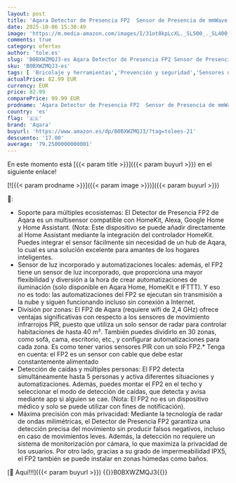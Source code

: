 ```yaml
---
layout: post
title: 'Aqara Detector de Presencia FP2  Sensor de Presencia de mmWave Radar con Cable  Posicionamiento de Zona  Detección de Múltiples Personas y caídas  Soporta HomeKit  Alexa  Google Home y Home Assistant'
date: 2025-10-06 15:30:49
image: 'https://m.media-amazon.com/images/I/31ot8kpLcXL._SL500_._SL400_.jpg'
comments: true
category: ofertas
author: 'tole.es'
slug: 'B0BXWZMQJ3-es Aqara Detector de Presencia FP2 Sensor de Presencia de...'
sku: 'B0BXWZMQJ3-es'
tags: [ 'Bricolaje y herramientas','Prevención y seguridad','Sensores de movimiento','Sistemas de seguridad para el hogar','alexa','aqara','google','home','🇪🇸', ]
actualPrice: 82.99 EUR
currency: EUR
price: 82.99
comparePrice: 99.99 EUR
prodname: 'Aqara Detector de Presencia FP2  Sensor de Presencia de mmWave Radar con Cable  Posicionamiento de Zona  Detección de Múltiples Personas y caídas  Soporta HomeKit  Alexa  Google Home y Home Assistant'
country: 'es'
flag: '🇪🇸'
brand: 'Aqara'
buyurl: 'https://www.amazon.es/dp/B0BXWZMQJ3/?tag=tolees-21'
descuento: '17.00'
average: '79.2500000000001'
---
```


En este momento está [{{< param title >}}]({{< param buyurl >}}) en el siguiente enlace!

[![{{< param prodname >}}]({{< param image >}})]({{< param buyurl >}})

🔎:

- Soporte para múltiples ecosistemas: El Detector de Presencia FP2 de Aqara es un multisensor compatible con HomeKit, Alexa, Google Home y Home Assistant. (Nota: Este dispositivo se puede añadir directamente al Home Assistant mediante la integración del controlador HomeKit. Puedes integrar el sensor fácilmente sin necesidad de un hub de Aqara, lo cual es una solución excelente para amantes de los hogares inteligentes.
- Sensor de luz incorporado y automatizaciones locales: además, el FP2 tiene un sensor de luz incorporado, que proporciona una mayor flexibilidad y diversión a la hora de crear automatizaciones de iluminación (solo disponible en Aqara Home, HomeKit e IFTTT). Y eso no es todo: las automatizaciones del FP2 se ejecutan sin transmisión a la nube y siguen funcionando incluso sin conexión a Internet.
- División por zonas: El FP2 de Aqara (requiere wifi de 2,4 GHz) ofrece ventajas significativas con respecto a los sensores de movimiento infrarrojos PIR, puesto que utiliza un solo sensor de radar para controlar habitaciones de hasta 40 m². También puedes dividirlo en 30 zonas, como sofá, cama, escritorio, etc., y configurar automatizaciones para cada zona. Es como tener varios sensores PIR con un solo FP2.* Tenga en cuenta: el FP2 es un sensor con cable que debe estar constantemente alimentado
- Detección de caídas y múltiples personas: El FP2 detecta simultáneamente hasta 5 personas y activa diferentes situaciones y automatizaciones. Además, puedes montar el FP2 en el techo y seleccionar el modo de detección de caídas, que detecta y avisa mediante app si alguien se cae. (Nota: El FP2 no es un dispositivo médico y solo se puede utilizar con fines de notificación).
- Máxima precisión con más privacidad: Mediante la tecnología de radar de ondas milimétricas, el Detector de Presencia FP2 garantiza una detección precisa del movimiento sin producir falsos negativos, incluso en caso de movimientos leves. Además, la detección no requiere un sistema de monitorización por cámara, lo que maximiza la privacidad de los usuarios. Por otro lado, gracias a su grado de impermeabilidad IPX5, el FP2 también se puede instalar en zonas húmedas como baños.

[🛒 Aquí!!!]({{< param buyurl >}})
{{<world>}}B0BXWZMQJ3{{</world>}}
